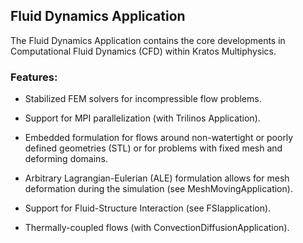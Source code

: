 ## Fluid Dynamics Application

The Fluid Dynamics Application contains the core developments in Computational Fluid Dynamics (CFD) within Kratos Multiphysics.

### Features:

- Stabilized FEM solvers for incompressible flow problems.

- Support for MPI parallelization (with Trilinos Application).

- Embedded formulation for flows around non-watertight or poorly defined geometries (STL) or for problems with fixed mesh and deforming domains.

- Arbitrary Lagrangian-Eulerian (ALE) formulation allows for mesh deformation during the simulation (see MeshMovingApplication).

- Support for Fluid-Structure Interaction (see FSIapplication).

- Thermally-coupled flows (with ConvectionDiffusionApplication).
